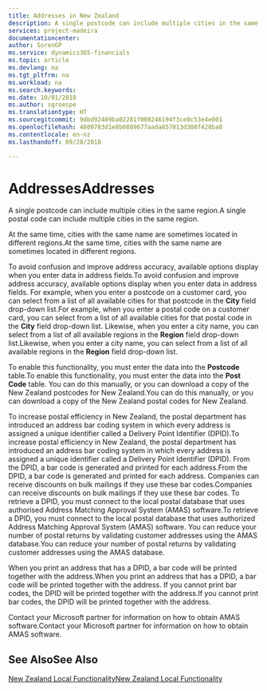 ```yaml
---
title: Addresses in New Zealand
description: A single postcode can include multiple cities in the same region.
services: project-madeira
documentationcenter: 
author: SorenGP
ms.service: dynamics365-financials
ms.topic: article
ms.devlang: na
ms.tgt_pltfrm: na
ms.workload: na
ms.search.keywords: 
ms.date: 10/01/2018
ms.author: sgroespe
ms.translationtype: HT
ms.sourcegitcommit: 9dbd92409ba02281f008246194f3ce0c53e4e001
ms.openlocfilehash: 4600783d1e8b0889677aada857813d308f428ba0
ms.contentlocale: en-nz
ms.lasthandoff: 09/28/2018

---
```

# <a name="addresses"></a><span data-ttu-id="31160-103">Addresses</span><span class="sxs-lookup"><span data-stu-id="31160-103">Addresses</span></span>
<span data-ttu-id="31160-104">A single postcode can include multiple cities in the same region.</span><span class="sxs-lookup"><span data-stu-id="31160-104">A single postal code can include multiple cities in the same region.</span></span>  

<span data-ttu-id="31160-105">At the same time, cities with the same name are sometimes located in different regions.</span><span class="sxs-lookup"><span data-stu-id="31160-105">At the same time, cities with the same name are sometimes located in different regions.</span></span>  

<span data-ttu-id="31160-106">To avoid confusion and improve address accuracy, available options display when you enter data in address fields.</span><span class="sxs-lookup"><span data-stu-id="31160-106">To avoid confusion and improve address accuracy, available options display when you enter data in address fields.</span></span> <span data-ttu-id="31160-107">For example, when you enter a postcode on a customer card, you can select from a list of all available cities for that postcode in the **City** field drop-down list.</span><span class="sxs-lookup"><span data-stu-id="31160-107">For example, when you enter a postal code on a customer card, you can select from a list of all available cities for that postal code in the **City** field drop-down list.</span></span> <span data-ttu-id="31160-108">Likewise, when you enter a city name, you can select from a list of all available regions in the **Region** field drop-down list.</span><span class="sxs-lookup"><span data-stu-id="31160-108">Likewise, when you enter a city name, you can select from a list of all available regions in the **Region** field drop-down list.</span></span>  

<span data-ttu-id="31160-109">To enable this functionality, you must enter the data into the **Postcode** table.</span><span class="sxs-lookup"><span data-stu-id="31160-109">To enable this functionality, you must enter the data into the **Post Code** table.</span></span> <span data-ttu-id="31160-110">You can do this manually, or you can download a copy of the New Zealand postcodes for New Zealand.</span><span class="sxs-lookup"><span data-stu-id="31160-110">You can do this manually, or you can download a copy of the New Zealand postal codes for New Zealand.</span></span>  
  
<span data-ttu-id="31160-111">To increase postal efficiency in New Zealand, the postal department has introduced an address bar coding system in which every address is assigned a unique identifier called a Delivery Point Identifier (DPID).</span><span class="sxs-lookup"><span data-stu-id="31160-111">To increase postal efficiency in New Zealand, the postal department has introduced an address bar coding system in which every address is assigned a unique identifier called a Delivery Point Identifier (DPID).</span></span> <span data-ttu-id="31160-112">From the DPID, a bar code is generated and printed for each address.</span><span class="sxs-lookup"><span data-stu-id="31160-112">From the DPID, a bar code is generated and printed for each address.</span></span> <span data-ttu-id="31160-113">Companies can receive discounts on bulk mailings if they use these bar codes.</span><span class="sxs-lookup"><span data-stu-id="31160-113">Companies can receive discounts on bulk mailings if they use these bar codes.</span></span> <span data-ttu-id="31160-114">To retrieve a DPID, you must connect to the local postal database that uses authorised Address Matching Approval System (AMAS) software.</span><span class="sxs-lookup"><span data-stu-id="31160-114">To retrieve a DPID, you must connect to the local postal database that uses authorized Address Matching Approval System (AMAS) software.</span></span> <span data-ttu-id="31160-115">You can reduce your number of postal returns by validating customer addresses using the AMAS database.</span><span class="sxs-lookup"><span data-stu-id="31160-115">You can reduce your number of postal returns by validating customer addresses using the AMAS database.</span></span>  

<span data-ttu-id="31160-116">When you print an address that has a DPID, a bar code will be printed together with the address.</span><span class="sxs-lookup"><span data-stu-id="31160-116">When you print an address that has a DPID, a bar code will be printed together with the address.</span></span> <span data-ttu-id="31160-117">If you cannot print bar codes, the DPID will be printed together with the address.</span><span class="sxs-lookup"><span data-stu-id="31160-117">If you cannot print bar codes, the DPID will be printed together with the address.</span></span>  

<span data-ttu-id="31160-118">Contact your Microsoft partner for information on how to obtain AMAS software.</span><span class="sxs-lookup"><span data-stu-id="31160-118">Contact your Microsoft partner for information on how to obtain AMAS software.</span></span>  

## <a name="see-also"></a><span data-ttu-id="31160-119">See Also</span><span class="sxs-lookup"><span data-stu-id="31160-119">See Also</span></span>  
 [<span data-ttu-id="31160-120">New Zealand Local Functionality</span><span class="sxs-lookup"><span data-stu-id="31160-120">New Zealand Local Functionality</span></span>](new-zealand-local-functionality.md)

